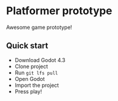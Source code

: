# Platformer prototype

Awesome game prototype!

## Quick start

- Download Godot 4.3
- Clone project
- Run `git lfs pull`
- Open Godot
- Import the project
- Press play!
